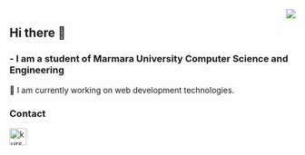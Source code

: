 
<img align="right" src="http://estruyf-github.azurewebsites.net/api/VisitorHit?user=kursatacikgoz&repo=kursatacikgoz&countColorcountColor&countColor=%237B1E7B"/>
<h2>Hi there 👋</h2>

<h3>- I am a student of Marmara University Computer Science and Engineering</h3>

🔭 I am currently working on web development technologies. 

<h3>Contact </h3>
<a href="https://www.linkedin.com/in/kursattacikgoz" ><img align="left" alt="kursattacikgoz | LinkedIn" src="https://www.flaticon.com/svg/static/icons/svg/725/725337.svg" width="30"></a>








<!--
**kursatacikgoz/kursatacikgoz** is a ✨ _special_ ✨ repository because its `README.md` (this file) appears on your GitHub profile.

Here are some ideas to get you started:

- 🔭 I’m currently working on ...
- 🌱 I’m currently learning ...
- 👯 I’m looking to collaborate on ...
- 🤔 I’m looking for help with ...
- 💬 Ask me about ...
- 📫 How to reach me: ...
- 😄 Pronouns: ...
- ⚡ Fun fact: ...
-->
